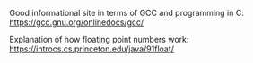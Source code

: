 Good informational site in terms of GCC and programming in C: 
https://gcc.gnu.org/onlinedocs/gcc/

Explanation of how floating point numbers work:
https://introcs.cs.princeton.edu/java/91float/
